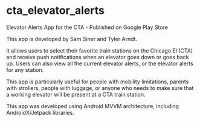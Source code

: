 # cta_elevator_alerts
Elevator Alerts App for the CTA - Published on Google Play Store

This app is developed by Sam Siner and Tyler Arndt.

It allows users to select their favorite train stations on the Chicago El (CTA) and receive push notifications when an elevator goes down or goes back up. Users can also view all the current elevator alerts, or the elevator alerts for any station.

This app is particularly useful for people with mobility limitations, parents with strollers, people with luggage, or anyone who needs to make sure that a working elevator will be present at a CTA train station.

This app was developed using Android MVVM architecture, including AndroidX/Jetpack libraries.
